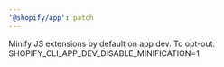 ```yaml
---
'@shopify/app': patch
---
```


Minify JS extensions by default on app dev. To opt-out: SHOPIFY_CLI_APP_DEV_DISABLE_MINIFICATION=1
